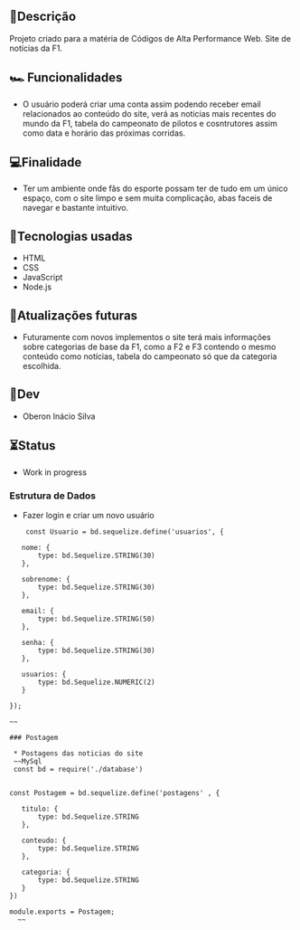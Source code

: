 ## 💬Descrição  
Projeto criado para a matéria de Códigos de Alta Performance Web. Site de notícias da F1.
## :racing_car: Funcionalidades
- O usuário poderá criar uma conta assim podendo receber email relacionados ao conteúdo do site, verá as noticias mais recentes do mundo da F1, tabela do campeonato de pilotos e cosntrutores assim como data e horário das próximas corridas.
## 💻Finalidade
- Ter um ambiente onde fãs do esporte possam ter de tudo em um único espaço, com o site limpo e sem muita complicação, abas faceis de navegar e bastante intuitivo.
## 🤖Tecnologias usadas
- HTML
- CSS
- JavaScript
- Node.js
## 📂Atualizações futuras
- Futuramente com novos implementos o site terá mais informações sobre categorias de base da F1, como a F2 e F3 contendo o mesmo conteúdo como notícias, tabela do campeonato só que da categoria escolhida.
## 👤Dev
- Oberon Inácio Silva
## ⏳Status
- Work in progress

### Estrutura de Dados
 
 * Fazer login e criar um novo usuário 
 ~~~ MySql
     const Usuario = bd.sequelize.define('usuarios', {

    nome: {
        type: bd.Sequelize.STRING(30)
    },

    sobrenome: {
        type: bd.Sequelize.STRING(30)
    },

    email: {
        type: bd.Sequelize.STRING(50)
    },

    senha: {
        type: bd.Sequelize.STRING(30)
    },

    usuarios: {
        type: bd.Sequelize.NUMERIC(2)
    }

}); 

~~

### Postagem

  * Postagens das noticias do site
  ~~MySql
  const bd = require('./database')


const Postagem = bd.sequelize.define('postagens' , {

    titulo: {
        type: bd.Sequelize.STRING
    },

    conteudo: {
        type: bd.Sequelize.STRING
    },
    
    categoria: {
        type: bd.Sequelize.STRING
    }
})

module.exports = Postagem;
   ~~
